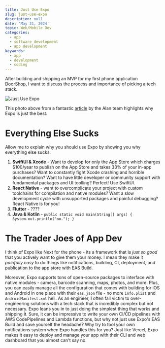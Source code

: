 ```yaml
---
title: Just Use Expo
slug: just-use-expo
description: null
date: 'May 31, 2024'
topic: Web/Mobile Dev
categories:
  - app
  - software development
  - app development
keywords:
  - app
  - development
  - coding
---
```

After building and shipping an MVP for my first phone application [DoorShop](https://apps.apple.com/us/app/doorshop/id6496682406), I want to discuss the process and importance of picking a tech stack.

![Just Use Expo](https://miro.medium.com/v2/resize:fit:1400/format:webp/1*ZGnT6ZkxnJBkWbUYqRdzeA.jpeg)

This photo above from a fantastic [article](https://medium.com/alan/our-journey-from-react-native-to-expo-for-mobile-app-development-at-alan-%EF%B8%8F-3b1569e8ab7c) by the Alan team highlights why Expo is just the best.

# Everything Else Sucks

Allow me to explain why you should use Expo by showing you why everything else sucks.

1. **SwiftUI & Xcode** - Want to develop for only the App Store which charges $100/year to publish on the App Store and takes 33% of your in-app purchases? Want to constantly
   fight Xcode crashing and horrible documentation? Want to have little developer or community support with fundamental packages and UI toolling? Perfect! Use SwiftUI.
2. **React Native** - want to overcomplicate your project with custom toolchains for compilation and native modules? Want a slow development cycle with unsupported
   packages and painful debugging? React Native is for you!
3. **Flutter** - ????
4. **Java & Kotlin** - `public static void main(String[] args) { System.out.println("no."); }`

# The Trader Joes of App Dev

I think of Expo like Next for the phone - its a framework that is *just so good* that you actively want to give them your money. I mean they make it *painfully easy*
to do things like notifications, building, CI, deployment, and publication to the app store with EAS Build.

Moreover, Expo supports tons of open-source packages to interface with native modules - camera, barcode scanning, maps, photos, and more. Plus, you can easily manage
all the configuration that comes with building for iOS and Android in one place with their `eas.json` file - no more `info.plist` and `AndroidManifest.xml` hell.
As an engineer, I often fall victim to over-engineering solutions with a tech stack that is incredibly complex but not necessary. Expo leans you in to
just doing the simplest thing that works and shipping it. Sure, it can be impressive to write your own CI/CD pipelines with AWS CodePipelines and Lambda functions, but
why not just use Expo's EAS Build and save yourself the headache? Why try to tool your own notifications system when Expo handles this for you? Just like Vercel,
Expo makes it easy to deploy and manage your app with their CLI and web dashboard that you almost can't say no.

